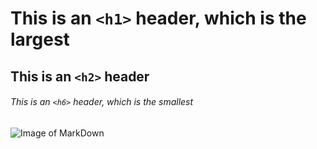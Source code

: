 # This is an `<h1>` header, which is the largest

## This is an `<h2>` header

###### This is an `<h6>` header, which is the smallest


![Image of MarkDown](https://blog.bit.ai/wp-content/uploads/2017/12/Markdown-FB.png)
